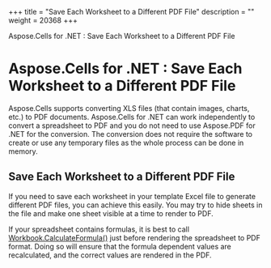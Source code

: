 +++
title = "Save Each Worksheet to a Different PDF File" 
description = "" 
weight = 20368 
+++

Aspose.Cells for .NET : Save Each Worksheet to a Different PDF File  

# Aspose.Cells for .NET : Save Each Worksheet to a Different PDF File


Aspose.Cells supports converting XLS files (that contain images, charts, etc.) to PDF documents. Aspose.Cells for .NET can work independently to convert a spreadsheet to PDF and you do not need to use Aspose.PDF for .NET for the conversion. The conversion does not require the software to create or use any temporary files as the whole process can be done in memory.

## Save Each Worksheet to a Different PDF File

If you need to save each worksheet in your template Excel file to generate different PDF files, you can achieve this easily. You may try to hide sheets in the file and make one sheet visible at a time to render to PDF.

If your spreadsheet contains formulas, it is best to call [Workbook.CalculateFormula()](https://apireference.aspose.com/net/cells/aspose.cells/workbook/methods/calculateformula) just before rendering the spreadsheet to PDF format. Doing so will ensure that the formula dependent values are recalculated, and the correct values are rendered in the PDF.

